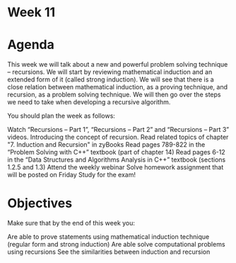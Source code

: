 # Week 11
# Agenda
This week we will talk about a new and powerful problem solving technique – recursions. We will start by reviewing mathematical induction and an extended form of it (called strong induction). We will see that there is a close relation between mathematical induction, as a proving technique, and recursion, as a problem solving technique. We will then go over the steps we need to take when developing a recursive algorithm.

You should plan the week as follows:

Watch “Recursions – Part 1”, “Recursions – Part 2” and “Recursions – Part 3” videos. Introducing the concept of recursion.
Read related topics of chapter "7. Induction and Recursion" in zyBooks
Read pages 789-822 in the “Problem Solving with C++” textbook (part of chapter 14)
Read pages 6-12 in the “Data Structures and Algorithms Analysis in C++” textbook (sections 1.2.5 and 1.3)
Attend the weekly webinar
Solve homework assignment that will be posted on Friday
Study for the exam!
# Objectives
Make sure that by the end of this week you:

Are able to prove statements using mathematical induction technique (regular form and strong induction)
Are able solve computational problems using recursions
See the similarities between induction and recursion
